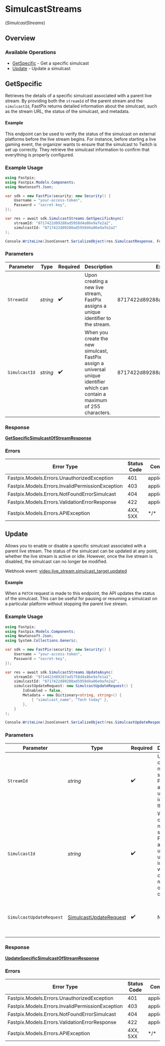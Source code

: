 # SimulcastStreams
(*SimulcastStreams*)

## Overview

### Available Operations

* [GetSpecific](#getspecific) - Get a specific simulcast
* [Update](#update) - Update a simulcast

## GetSpecific

Retrieves the details of a specific simulcast associated with a parent live stream. By providing both the `streamId` of the parent stream and the `simulcastId`, FastPix returns detailed information about the simulcast, such as the stream URL, the status of the simulcast, and metadata. 

#### Example
This endpoint can be used to verify the status of the simulcast on external platforms before the live stream begins. For instance, before starting a live gaming event, the organizer wants to ensure that the simulcast to Twitch is set up correctly. They retrieve the simulcast information to confirm that everything is properly configured.

### Example Usage

<!-- UsageSnippet language="csharp" operationID="get-specific-simulcast-of-stream" method="get" path="/live/streams/{streamId}/simulcast/{simulcastId}" -->
```csharp
using Fastpix;
using Fastpix.Models.Components;
using Newtonsoft.Json;

var sdk = new FastPix(security: new Security() {
    Username = "your-access-token",
    Password = "secret-key",
});

var res = await sdk.SimulcastStreams.GetSpecificAsync(
    streamId: "8717422d89288ad5958d4a86e9afe2a2",
    simulcastId: "8717422d89288ad5958d4a86e9afe2a2"
);

Console.WriteLine(JsonConvert.SerializeObject(res.SimulcastResponse, Formatting.Indented) ?? "null");
```

### Parameters

| Parameter                                                                                                                      | Type                                                                                                                           | Required                                                                                                                       | Description                                                                                                                    | Example                                                                                                                        |
| ------------------------------------------------------------------------------------------------------------------------------ | ------------------------------------------------------------------------------------------------------------------------------ | ------------------------------------------------------------------------------------------------------------------------------ | ------------------------------------------------------------------------------------------------------------------------------ | ------------------------------------------------------------------------------------------------------------------------------ |
| `StreamId`                                                                                                                     | *string*                                                                                                                       | :heavy_check_mark:                                                                                                             | Upon creating a new live stream, FastPix assigns a unique identifier to the stream.                                            | 8717422d89288ad5958d4a86e9afe2a2                                                                                               |
| `SimulcastId`                                                                                                                  | *string*                                                                                                                       | :heavy_check_mark:                                                                                                             | When you create the new simulcast, FastPix assign a universal unique identifier which can contain a maximum of 255 characters. | 8717422d89288ad5958d4a86e9afe2a2                                                                                               |

### Response

**[GetSpecificSimulcastOfStreamResponse](../../Models/Requests/GetSpecificSimulcastOfStreamResponse.md)**

### Errors

| Error Type                                       | Status Code                                      | Content Type                                     |
| ------------------------------------------------ | ------------------------------------------------ | ------------------------------------------------ |
| Fastpix.Models.Errors.UnauthorizedException      | 401                                              | application/json                                 |
| Fastpix.Models.Errors.InvalidPermissionException | 403                                              | application/json                                 |
| Fastpix.Models.Errors.NotFoundErrorSimulcast     | 404                                              | application/json                                 |
| Fastpix.Models.Errors.ValidationErrorResponse    | 422                                              | application/json                                 |
| Fastpix.Models.Errors.APIException               | 4XX, 5XX                                         | \*/\*                                            |

## Update

Allows you to enable or disable a specific simulcast associated with a parent live stream. The status of the simulcast can be updated at any point, whether the live stream is active or idle. However, once the live stream is disabled, the simulcast can no longer be modified. 

Webhook event: <a href="https://docs.fastpix.io/docs/live-events#videolive_streamsimulcast_targetupdated">video.live_stream.simulcast_target.updated</a>

#### Example
When a `PATCH` request is made to this endpoint, the API updates the status of the simulcast. This can be useful for pausing or resuming a simulcast on a particular platform without stopping the parent live stream.

### Example Usage

<!-- UsageSnippet language="csharp" operationID="update-specific-simulcast-of-stream" method="put" path="/live/streams/{streamId}/simulcast/{simulcastId}" -->
```csharp
using Fastpix;
using Fastpix.Models.Components;
using Newtonsoft.Json;
using System.Collections.Generic;

var sdk = new FastPix(security: new Security() {
    Username = "your-access-token",
    Password = "secret-key",
});

var res = await sdk.SimulcastStreams.UpdateAsync(
    streamId: "9714422d89287ad5758d4a86e9afe1a2",
    simulcastId: "8717422d89288ad5958d4a86e9afe2a2",
    simulcastUpdateRequest: new SimulcastUpdateRequest() {
        IsEnabled = false,
        Metadata = new Dictionary<string, string>() {
            { "simulcast_name", "Tech today" },
        },
    }
);

Console.WriteLine(JsonConvert.SerializeObject(res.SimulcastUpdateResponse, Formatting.Indented) ?? "null");
```

### Parameters

| Parameter                                                                                                                      | Type                                                                                                                           | Required                                                                                                                       | Description                                                                                                                    | Example                                                                                                                        |
| ------------------------------------------------------------------------------------------------------------------------------ | ------------------------------------------------------------------------------------------------------------------------------ | ------------------------------------------------------------------------------------------------------------------------------ | ------------------------------------------------------------------------------------------------------------------------------ | ------------------------------------------------------------------------------------------------------------------------------ |
| `StreamId`                                                                                                                     | *string*                                                                                                                       | :heavy_check_mark:                                                                                                             | Upon creating a new live stream, FastPix assigns a unique identifier to the stream.                                            | 9714422d89287ad5758d4a86e9afe1a2                                                                                               |
| `SimulcastId`                                                                                                                  | *string*                                                                                                                       | :heavy_check_mark:                                                                                                             | When you create the new simulcast, FastPix assign a universal unique identifier which can contain a maximum of 255 characters. | 8717422d89288ad5958d4a86e9afe2a2                                                                                               |
| `SimulcastUpdateRequest`                                                                                                       | [SimulcastUpdateRequest](../../Models/Components/SimulcastUpdateRequest.md)                                                    | :heavy_check_mark:                                                                                                             | N/A                                                                                                                            | {<br/>"isEnabled": false,<br/>"metadata": {<br/>"simulcast_name": "Tech today"<br/>}<br/>}                                     |

### Response

**[UpdateSpecificSimulcastOfStreamResponse](../../Models/Requests/UpdateSpecificSimulcastOfStreamResponse.md)**

### Errors

| Error Type                                       | Status Code                                      | Content Type                                     |
| ------------------------------------------------ | ------------------------------------------------ | ------------------------------------------------ |
| Fastpix.Models.Errors.UnauthorizedException      | 401                                              | application/json                                 |
| Fastpix.Models.Errors.InvalidPermissionException | 403                                              | application/json                                 |
| Fastpix.Models.Errors.NotFoundErrorSimulcast     | 404                                              | application/json                                 |
| Fastpix.Models.Errors.ValidationErrorResponse    | 422                                              | application/json                                 |
| Fastpix.Models.Errors.APIException               | 4XX, 5XX                                         | \*/\*                                            |